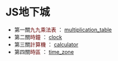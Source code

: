 # JS地下城

- 第一關<font color="#660000">九九乘法表</font> ： [multiplication_table](https://caleb-liao.github.io/JS_gadget/multiplication_table)  
- 第二關<font color="#660000">時鐘</font> ： [clock](https://caleb-liao.github.io/JS_gadget/clock)  
- 第三關<font color="#660000">計算機</font> ： [calculator](https://caleb-liao.github.io/JS_gadget/calculator)
- 第四關<font color="#660000">時區</font> ： [time_zone](https://caleb-liao.github.io/JS_gadget/time_zone)